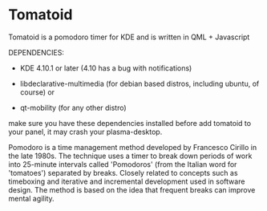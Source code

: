 Tomatoid
========

Tomatoid is a pomodoro timer for KDE and is written in QML + Javascript

DEPENDENCIES:

- KDE 4.10.1 or later (4.10 has a bug with notifications)

- libdeclarative-multimedia (for debian based distros, including ubuntu, of course)
or
- qt-mobility (for any other distro)

make sure you have these dependencies installed before add tomatoid to your panel, it may crash your plasma-desktop.


Pomodoro is a time management method developed by Francesco Cirillo in the late 1980s. The technique uses a timer to break down periods of work into 25-minute intervals called 'Pomodoros' (from the Italian word for 'tomatoes') separated by breaks. Closely related to concepts such as timeboxing and iterative and incremental development used in software design. The method is based on the idea that frequent breaks can improve mental agility.

